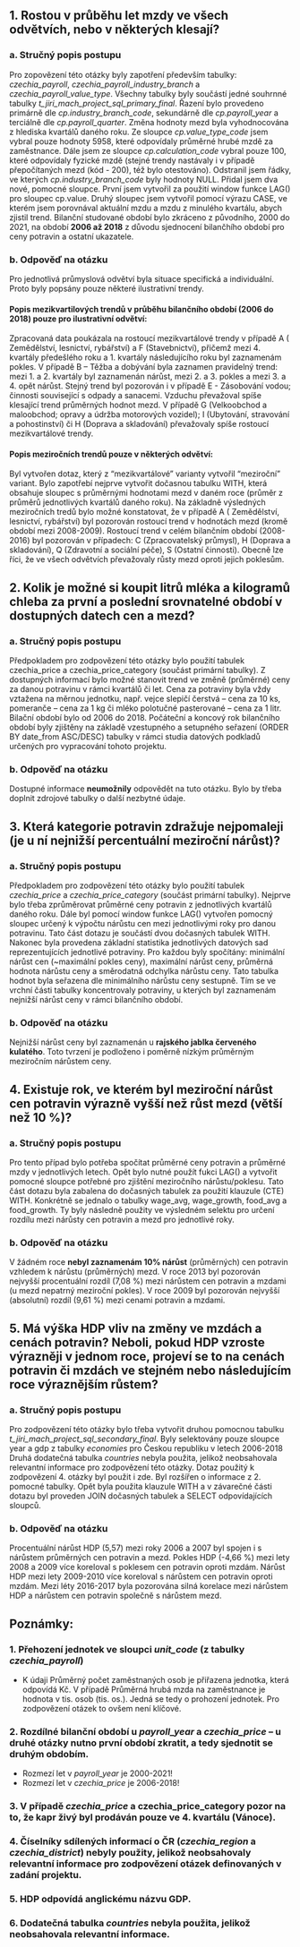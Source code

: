 ## 1.	Rostou v průběhu let mzdy ve všech odvětvích, nebo v některých klesají?
### a.	Stručný popis postupu 
Pro zopovězení této otázky byly zapotření především tabulky: *czechia_payroll*, *czechia_payroll_industry_branch* a *czechia_payroll_value_type*. Všechny tabulky byly součástí jedné souhrnné tabulky *t_jiri_mach_project_sql_primary_final*. Řazení bylo provedeno primárně dle *cp.industry_branch_code*, sekundárně dle *cp.payroll_year* a terciálně dle *cp.payroll_quarter*. Změna hodnoty mezd byla vyhodnocována z hlediska kvartálů daného roku. Ze sloupce *cp.value_type_code* jsem vybral pouze hodnoty 5958, které odpovídaly průměrné hrubé mzdě za zaměstnance. Dále jsem ze sloupce *cp.calculation_code* vybral pouze 100, které odpovídaly fyzické mzdě (stejné trendy nastávaly i v případě přepočítaných mezd (kód - 200), též bylo otestováno). Odstranil jsem řádky, ve kterých *cp.industry_branch_code* byly hodnoty NULL. Přidal jsem dva nové, pomocné sloupce. První jsem vytvořil za použití window funkce LAG() pro sloupec cp.value. Druhý sloupec jsem vytvořil pomocí výrazu CASE, ve kterém jsem porovnával aktuální mzdu a mzdu z minulého kvartálu, abych zjistil trend. Bilanční studované období bylo zkráceno z původního, 2000 do 2021, na období **2006 až 2018** z důvodu sjednocení bilančhího období pro ceny potravin a ostatní ukazatele.
### b.	Odpověď na otázku
Pro jednotlivá průmyslová odvětví byla situace specifická a individuální. Proto byly popsány pouze některé ilustrativní trendy.
#### Popis mezikvartilových trendů v průběhu bilančního období (2006 do 2018) pouze pro ilustrativní odvětví:
Zpracovaná data poukázala na rostoucí mezikvartálové trendy v případě A ( Zemědělství, lesnictví, rybářství) a F (Stavebnictví), přičemž mezi 4. kvartály předešlého roku a 1. kvartály následujícího roku byl zaznamenám pokles. V případě B – Těžba a dobývání byla zaznamen pravidelný trend: mezi 1. a 2. kvartály byl zaznamenán nárůst, mezi 2. a 3. pokles a mezi 3. a 4. opět nárůst. Stejný trend byl pozorován i v případě E - Zásobování vodou; činnosti související s odpady a sanacemi. Vzduchu převažoval spíše klesající trend průměrných hodnot mezd. V případě G (Velkoobchod a maloobchod; opravy a údržba motorových vozidel); I (Ubytování, stravování a pohostinství) či H (Doprava a skladování) převažovaly spíše rostoucí mezikvartálové trendy. 

#### Popis meziročních trendů pouze v některých odvětví:
Byl vytvořen dotaz, který z “mezikvartálové” varianty vytvořil “meziroční” variant. Bylo zapotřebí nejprve vytvořit dočasnou tabulku WITH, která obsahuje sloupec s průměrnými hodnotami mezd v daném roce (průměr z průměrů jednotlivých kvartálů daného roku). 
Na základně výsledných meziročních tredů bylo možné konstatovat, že v případě A ( Zemědělství, lesnictví, rybářství) byl pozorován rostoucí trend v hodnotách mezd (kromě období mezi 2008-2009). Rostoucí trend v  celém bilančním období (2008-2016) byl pozorován v případech: C (Zpracovatelský průmysl), H (Doprava a skladování), Q (Zdravotní a sociální péče), S (Ostatní činnosti). Obecně lze říci, že ve všech odvětvích převažovaly růsty mezd oproti jejich poklesům. 

## 2.	Kolik je možné si koupit litrů mléka a kilogramů chleba za první a poslední srovnatelné období v dostupných datech cen a mezd?

### a.	Stručný popis postupu
Předpokladem pro zodpovězení této otázky bylo použití tabulek czechia_price a czechia_price_category (součást primární tabulky). Z dostupných informací bylo možné stanovit trend ve změně (průměrné) ceny za danou potravinu v rámci kvartálů či let. Cena za potraviny byla vždy vztažena na měrnou jednotku, např. vejce slepičí čerstvá – cena za 10 ks, pomeranče – cena za 1 kg či mléko polotučné pasterované – cena za 1 litr. Bilační období bylo od 2006 do 2018. Počáteční a koncový rok bilančního období byly zjištěny na základě vzestupného a setupného seřazení (ORDER BY date_from ASC/DESC) tabulky v rámci studia datových podkladů určených pro vypracování tohoto projektu. 
### b.	Odpověď na otázku
Dostupné informace **neumožnily** odpovědět na tuto otázku. Bylo by třeba doplnit zdrojové tabulky o další nezbytné údaje.

## 3.	Která kategorie potravin zdražuje nejpomaleji (je u ní nejnižší percentuální meziroční nárůst)?

### a.	Stručný popis postupu 
Předpokladem pro zodpovězení této otázky bylo použití tabulek *czechia_price* a *czechia_price_category* (součást primární tabulky). Nejprve bylo třeba zprůměrovat průměrné ceny potravin z jednotlivých kvartálů daného roku. Dále byl pomocí window funkce LAG() vytvořen pomocný sloupec určený k výpočtu nárůstu cen mezi jednotlivými roky pro danou potravinu. Tato část dotazu je součástí dvou dočasných tabulek WITH. Nakonec byla provedena základní statistika jednotlivých datových sad reprezentujících jednotlivé potraviny. Pro každou byly spočítány: minimální nárůst cen (~maximální pokles ceny), maximální nárůst ceny, průměrná hodnota nárůstu ceny a směrodatná odchylka nárůstu ceny. Tato tabulka hodnot byla seřazena dle minimálního nárůstu ceny sestupně. Tím se ve vrchní části tabulky koncentrovaly potraviny, u kterých byl zaznamenám nejnižší nárůst ceny v rámci bilančního období. 
### b.	Odpověď na otázku
Nejnižší nárůst ceny byl zaznamenán u **rajského jablka červeného kulatého**. Toto tvrzení je podloženo i poměrně nízkým průměrným meziročním nárůstem ceny. 


## 4.	Existuje rok, ve kterém byl meziroční nárůst cen potravin výrazně vyšší než růst mezd (větší než 10 %)?
### a.	Stručný popis postupu 
Pro tento případ bylo potřeba spočítat průměrné ceny potravin a průměrné mzdy v jednotlivých letech. Opět bylo nutné použít fukci LAG() a vytvořit pomocné sloupce potřebné pro zjištění meziročního nárůstu/poklesu. Tato část dotazu byla zabalena do dočasných tabulek za použití klauzule (CTE) WITH. Konkrétně se jednalo o tabulky wage_avg, wage_growth, food_avg a food_growth. Ty byly následně použity ve výsledném selektu pro určení rozdílu mezi nárůsty cen potravin a mezd pro jednotlivé roky. 
### b.	Odpověď na otázku
V žádném roce **nebyl zaznamenám 10% nárůst** (průměrných) cen potravin vzhledem k nárůstu (průměrných) mezd. V roce 2013 byl pozorován nejvyšší procentuální rozdíl (7,08 %) mezi nárůstem cen potravin a mzdami (u mezd nepatrný meziroční pokles). V roce 2009 byl pozorován nejvyšší (absolutní) rozdíl (9,61 %) mezi cenami potravin a mzdami.  

## 5.	Má výška HDP vliv na změny ve mzdách a cenách potravin? Neboli, pokud HDP vzroste výrazněji v jednom roce, projeví se to na cenách potravin či mzdách ve stejném nebo následujícím roce výraznějším růstem?

### a.	Stručný popis postupu
Pro zodpovězení této otázky bylo třeba vytvořit druhou pomocnou tabulku *t_jiri_mach_project_sql_secondary_final*. Byly selektovány pouze sloupce year a gdp z tabulky *economies* pro Českou republiku v letech 2006-2018 Druhá dodatečná tabulka *countries* nebyla použita, jelikož neobsahovala relevantní informace pro zodpovězení této otázky. Dotaz použitý k zodpovězení 4. otázky byl použit i zde. Byl rozšířen o informace z 2. pomocné tabulky. Opět byla použita klauzule WITH a v závarečné části dotazu byl proveden JOIN dočasných tabulek a SELECT odpovídajících sloupců.
### b.	Odpověď na otázku
Procentuální nárůst HDP (5,57) mezi roky 2006 a 2007 byl spojen i s nárůstem průměrných cen potravin a mezd. Pokles HDP (-4,66 %) mezi lety 2008 a 2009 více koreloval s poklesem cen potravin oproti mzdám. Nárůst HDP mezi lety 2009-2010 více koreloval s nárůstem cen potravin oproti mzdám. Mezi léty 2016-2017 byla pozorována silná korelace mezi nárůstem HDP a nárůstem cen potravin společně s nárůstem mezd.
## Poznámky:
### 1. Přehození jednotek ve sloupci *unit_code* (z tabulky *czechia_payroll*) 
- K údaji Průměrný počet zaměstnaných osob je přiřazena jednotka, která odpovídá Kč. V případě Průměrná hrubá mzda na zaměstnance je hodnota v tis. osob (tis. os.). Jedná se tedy o prohození jednotek. Pro zodpovězení otázek to ovšem není klíčové. 
### 2. Rozdílné bilanční období u *payroll_year* a *czechia_price* – u druhé otázky nutno první období zkratit, a tedy sjednotit se druhým obdobím.
- Rozmezí let v *payroll_year* je 2000-2021!
- Rozmezí let v *czechia_price* je 2006-2018!
### 3. V případě *czechia_price* a czechia_price_category pozor na to, že kapr živý byl prodáván pouze ve 4. kvartálu (Vánoce).
### 4. Číselníky sdílených informací o ČR (*czechia_region* a *czechia_district*) nebyly použity, jelikož neobsahovaly relevantní informace pro zodpovězení otázek definovaných v zadání projektu.
### 5. HDP odpovídá anglickému názvu GDP.
### 6. Dodatečná tabulka *countries* nebyla použita, jelikož neobsahovala relevantní informace.


